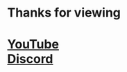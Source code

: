 <h1> Thanks for viewing <h1/>
<div>
<a href="https://youtube.com/c/itsflopittime/" target="_blank" >YouTube</a>
<div/>
<div>
<a href="https://discord.gg/TKKJCSX" target="_blank" >Discord</a>
<div/>

